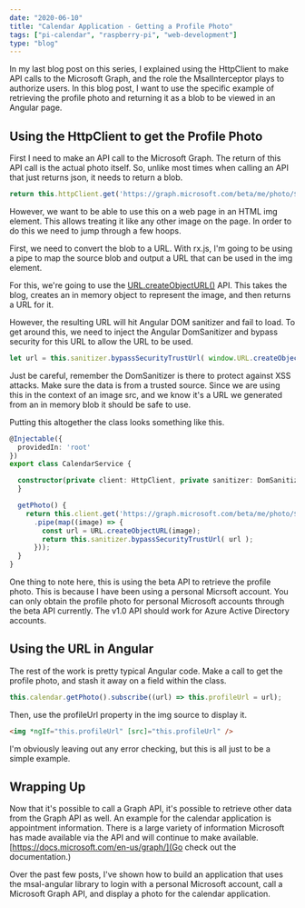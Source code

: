 ```yaml
---
date: "2020-06-10"
title: "Calendar Application - Getting a Profile Photo"
tags: ["pi-calendar", "raspberry-pi", "web-development"]
type: "blog"
---
```


In my last blog post on this series, I explained using the HttpClient to make API calls to the Microsoft Graph, and the role the MsalInterceptor plays to authorize users.  In this blog post, I want to use the specific example of retrieving the profile photo and returning it as a blob to be viewed in an Angular page.

## Using the HttpClient to get the Profile Photo

First I need to make an API call to the Microsoft Graph.  The return of this API call is the actual photo itself.  So, unlike most times when calling an API that just returns json, it needs to return a blob.

```typescript
return this.httpClient.get('https://graph.microsoft.com/beta/me/photo/$value', {responseType: "blob"});
```

However, we want to be able to use this on a web page in an HTML img element.  This allows treating it like any other image on the page.  In order to do this we need to jump through a few hoops.  

First, we need to convert the blob to a URL.  With rx.js, I'm going to be using a pipe to map the source blob and output a URL that can be used in the img element. 

For this, we're going to use the [URL.createObjectURL()](https://developer.mozilla.org/en-US/docs/Web/API/URL/createObjectURL) API.  This takes the blog, creates an in memory object to represent the image, and then returns a URL for it.

However, the resulting URL will hit Angular DOM sanitizer and fail to load.  To get around this, we need to inject the Angular DomSanitizer and bypass security for this URL to allow the URL to be used. 

```typescript
let url = this.sanitizer.bypassSecurityTrustUrl( window.URL.createObjectURL(image) );
```

Just be careful, remember the DomSanitizer is there to protect against XSS attacks.  Make sure the data is from a trusted source.  Since we are using this in the context of an image src, and we know it's a URL we generated from an in memory blob it should be safe to use.

Putting this altogether the class looks something like this.

```typescript
@Injectable({
  providedIn: 'root'
})
export class CalendarService {

  constructor(private client: HttpClient, private sanitizer: DomSanitizer) { 
  }

  getPhoto() {
    return this.client.get('https://graph.microsoft.com/beta/me/photo/$value', {responseType: "blob"})
      .pipe(map((image) => {
        const url = URL.createObjectURL(image);
        return this.sanitizer.bypassSecurityTrustUrl( url );
      }));
  }
}
```

One thing to note here, this is using the beta API to retrieve the profile photo.  This is because I have been using a personal Micrsoft account.  You can only obtain the profile photo for personal Microsoft accounts through the beta API currently.  The v1.0 API should work for Azure Active Directory accounts.

## Using the URL in Angular

The rest of the work is pretty typical Angular code.  Make a call to get the profile photo, and stash it away on a field within the class.

```typescript
this.calendar.getPhoto().subscribe((url) => this.profileUrl = url);
```

Then, use the profileUrl property in the img source to display it.

```html
<img *ngIf="this.profileUrl" [src]="this.profileUrl" />
```

I'm obviously leaving out any error checking, but this is all just to be a simple example.

## Wrapping Up

Now that it's possible to call a Graph API, it's possible to retrieve other data from the Graph API as well.  An example for the calendar application is appointment information.  There is a large variety of information Microsoft has made available via the API and will continue to make available.  [https://docs.microsoft.com/en-us/graph/](Go check out the documentation.)

Over the past few posts, I've shown how to build an application that uses the msal-angular library to login with a personal Microsoft account, call a Microsoft Graph API, and display a photo for the calendar application.
